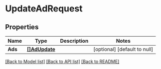 # UpdateAdRequest

## Properties
Name | Type | Description | Notes
------------ | ------------- | ------------- | -------------
**Ads** | [**[]AdUpdate**](AdUpdate.md) |  | [optional] [default to null]

[[Back to Model list]](../README.md#documentation-for-models) [[Back to API list]](../README.md#documentation-for-api-endpoints) [[Back to README]](../README.md)

